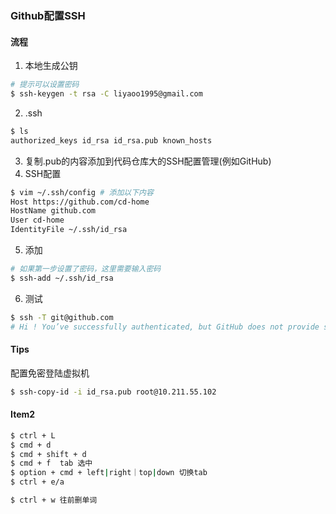 ### Github配置SSH

#### 流程

1. 本地生成公钥

~~~bash
# 提示可以设置密码
$ ssh-keygen -t rsa -C liyaoo1995@gmail.com 
~~~

2. .ssh

~~~bash
$ ls
authorized_keys id_rsa id_rsa.pub known_hosts
~~~

3. 复制.pub的内容添加到代码仓库大的SSH配置管理(例如GitHub)
4. SSH配置 

~~~bash
$ vim ~/.ssh/config # 添加以下内容
Host https://github.com/cd-home
HostName github.com
User cd-home
IdentityFile ~/.ssh/id_rsa
~~~

5. 添加

~~~bash
# 如果第一步设置了密码，这里需要输入密码
$ ssh-add ~/.ssh/id_rsa
~~~

6. 测试

~~~bash
$ ssh -T git@github.com 
# Hi ! You’ve successfully authenticated, but GitHub does not provide shell access.
~~~

#### Tips

配置免密登陆虚拟机

~~~bash
$ ssh-copy-id -i id_rsa.pub root@10.211.55.102
~~~

#### Item2

~~~bash
$ ctrl + L
$ cmd + d
$ cmd + shift + d
$ cmd + f  tab 选中
$ option + cmd + left|right｜top|down 切换tab
$ ctrl + e/a

$ ctrl + w 往前删单词
~~~

